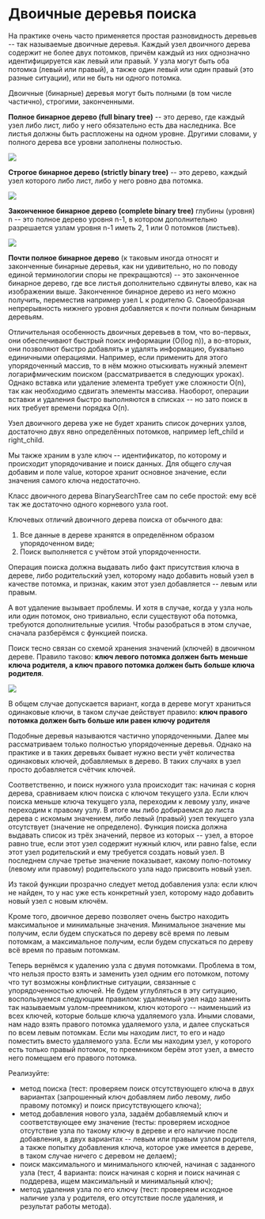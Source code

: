 # Двоичные деревья поиска

На практике очень часто применяется простая разновидность деревьев -- так называемые двоичные деревья. Каждый узел двоичного дерева содержит не более двух потомков, причём каждый из них однозначно идентифицируется как левый или правый. У узла могут быть оба потомка (левый или правый), а также один левый или один правый (это разные ситуации), или не быть ни одного потомка.

Двоичные (бинарные) деревья могут быть полными (в том числе частично), строгими, законченными.

**Полное бинарное дерево (full binary tree)** -- это дерево, где каждый узел либо лист, либо у него обязательно есть два наследника. Все листья должны быть распложены на одном уровне. Другими словами, у полного дерева все уровни заполнены полностью.

![](https://skillsmart.ru/algo/15-121-cm/tbin15.png)

**Строгое бинарное дерево (strictly binary tree)** -- это дерево, каждый узел которого либо лист, либо у него ровно два потомка.

![](https://skillsmart.ru/algo/15-121-cm/trbin16.png)

**Законченное бинарное дерево (complete binary tree)** глубины (уровня) n -- это полное дерево уровня n-1, в котором дополнительно разрешается узлам уровня n-1 иметь 2, 1 или 0 потомков (листьев).

![](https://skillsmart.ru/algo/15-121-cm/trbin17.jpg)

**Почти полное бинарное дерево** (к таковым иногда относят и законченные бинарные деревья, как ни удивительно, но по поводу единой терминологии споры не прекращаются) -- это законченное бинарное дерево, где все листья дополнительно сдвинуты влево, как на изображении выше. Законченное бинарное дерево из него можно получить, переместив например узел L к родителю G.
Своеобразная непрерывность нижнего уровня добавляется к почти полным бинарным деревьям.

Отличительная особенность двоичных деревьев в том, что во-первых, они обеспечивают быстрый поиск информации (O(log n)), а во-вторых, они позволяют быстро добавлять и удалять информацию, буквально единичными операциями. Например, если применить для этого упорядоченный массив, то в нём можно отыскивать нужный элемент логарифмическим поиском (рассматривается в следующих уроках). Однако вставка или удаление элемента требует уже сложности O(n), так как необходимо сдвигать элементы массива. Наоборот, операции вставки и удаления быстро выполняются в списках -- но зато поиск в них требует времени порядка O(n).

Узел двоичного дерева уже не будет хранить список дочерних узлов, достаточно двух явно определённых потомков, например left_child и right_child.

Мы также храним в узле ключ -- идентификатор, по которому и происходит упорядочивание и поиск данных. Для общего случая добавим и поле value, которое хранит основное значение, если значения самого ключа недостаточно.

Класс двоичного дерева BinarySearchTree сам по себе простой: ему всё так же достаточно одного корневого узла root.

Ключевых отличий двоичного дерева поиска от обычного два:
1. Все данные в дереве хранятся в определённом образом упорядоченном виде;
2. Поиск выполняется с учётом этой упорядоченности.

Операция поиска должна выдавать либо факт присутствия ключа в дереве, либо родительский узел, которому надо добавить новый узел в качестве потомка, и признак, каким этот узел добавляется -- левым или правым.

А вот удаление вызывает проблемы. И хотя в случае, когда у узла ноль или один потомок, оно тривиально, если существуют оба потомка, требуются дополнительные усилия. Чтобы разобраться в этом случае, сначала разберёмся с функцией поиска.

Поиск тесно связан со схемой хранения значений (ключей) в двоичном дереве. Правило таково:
**ключ левого потомка должен быть меньше ключа родителя, а ключ правого потомка должен быть больше ключа родителя**.

![](https://skillsmart.ru/algo/15-121-cm/tbin15.png)

В общем случае допускается вариант, когда в дереве могут храниться одинаковые ключи, в таком случае действует правило:
**ключ правого потомка должен быть больше или равен ключу родителя**

Подобные деревья называются частично упорядоченными. Далее мы рассматриваем только полностью упорядоченные деревья. Однако на практике и в таких деревьях бывает нужно вести учёт количества одинаковых ключей, добавляемых в дерево. В таких случаях в узел просто добавляется счётчик ключей.

Соответственно, и поиск нужного узла происходит так: начиная с корня дерева, сравниваем ключ поиска с ключом текущего узла. Если ключ поиска меньше ключа текущего узла, переходим к левому узлу, иначе переходим к правому узлу.
В итоге мы либо добираемся до листа дерева с искомым значением, либо левый (правый) узел текущего узла отсутствует (значение не определено). Функция поиска должна выдавать список из трёх значений, первое из которых -- узел, а второе равно true, если этот узел содержит нужный ключ, или равно false, если этот узел родительский и ему требуется создать новый узел. В последнем случае третье значение показывает, какому полю-потомку (левому или правому) родительского узла надо присвоить новый узел.

Из такой функции прозрачно следует метод добавления узла: если ключ не найден, то у нас уже есть конкретный узел, которому надо добавить новый узел с новым ключём.

Кроме того, двоичное дерево позволяет очень быстро находить максимальное и минимальные значения. Минимальное значение мы получим, если будем спускаться по дереву всё время по левым потомкам, а максимальное получим, если будем спускаться по дереву всё время по правым потомкам.

Теперь вернёмся к удалению узла с двумя потомками. Проблема в том, что нельзя просто взять и заменить узел одним его потомком, потому что тут возможны конфликтные ситуации, связанные с упорядоченностью ключей. Не будем углубляться в эту ситуацию, воспользуемся следующим правилом: удаляемый узел надо заменить так называемым узлом-преемником, ключ которого -- наименьший из всех ключей, которые больше ключа удаляемого узла.
Иными словами, нам надо взять правого потомка удаляемого узла, и далее спускаться по всем левым потомкам. Если мы находим лист, то его и надо поместить вместо удаляемого узла. Если мы находим узел, у которого есть только правый потомок, то преемником берём этот узел, а вместо него помещаем его правого потомка.

Реализуйте:
- метод поиска (тест: проверяем поиск отсутствующего ключа в двух вариантах (запрошенный ключ добавляем либо левому, либо правому потомку) и поиск присутствующего ключа);
- метод добавления нового узла, задаём добавляемый ключ и соответствующее ему значение (тесты: проверяем исходное отсутствие узла по такому ключу в дереве и его наличие после добавления, в двух вариантах -- левым или правым узлом родителя, а также попытку добавления ключа, которое уже имеется в дереве, в таком случае ничего с деревом не делаем);
- поиск максимального и минимального ключей, начиная с заданного узла (тест, 4 варианта: поиск начиная с корня и поиск начиная с поддерева, ищем максимальный и минимальный ключ);
- метод удаления узла по его ключу (тест: проверяем исходное наличие узла у родителя, его отсутствие после удаления, и результат работы метода).

